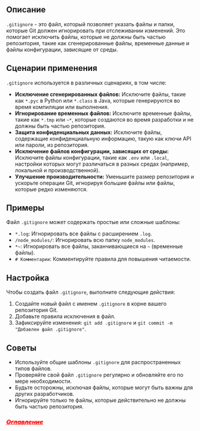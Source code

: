 ## Описание

`.gitignore` - это файл, который позволяет указать файлы и папки, которые Git должен игнорировать при отслеживании изменений. Это помогает исключить файлы, которые не должны быть частью репозитория, такие как сгенерированные файлы, временные данные и файлы конфигурации, зависящие от среды.

## Сценарии применения

`.gitignore` используется в различных сценариях, в том числе:

* **Исключение сгенерированных файлов:** Исключите файлы, такие как `*.pyc` в Python или `*.class` в Java, которые генерируются во время компиляции или выполнения.
* **Игнорирование временных файлов:** Исключите временные файлы, такие как `*.tmp` или `~*`, которые создаются во время разработки и не должны быть частью репозитория.
* **Защита конфиденциальных данных:** Исключите файлы, содержащие конфиденциальную информацию, такую как ключи API или пароли, из репозитория.
* **Исключение файлов конфигурации, зависящих от среды:** Исключите файлы конфигурации, такие как `.env` или `.local`, настройки которых могут различаться в разных средах (например, локальной и производственной).
* **Улучшение производительности:** Уменьшите размер репозитория и ускорьте операции Git, игнорируя большие файлы или файлы, которые редко изменяются.

## Примеры

Файл `.gitignore` может содержать простые или сложные шаблоны:

* `*.log`: Игнорировать все файлы с расширением `.log`.
* `/node_modules/`: Игнорировать всю папку `node_modules`.
* `*~`: Игнорировать все файлы, заканчивающиеся на `~` (временные файлы).
* `# Комментарии`: Комментируйте правила для повышения читаемости.

## Настройка

Чтобы создать файл `.gitignore`, выполните следующие действия:

1. Создайте новый файл с именем `.gitignore` в корне вашего репозитория Git.
2. Добавьте правила исключения в файл.
3. Зафиксируйте изменения: `git add .gitignore` и `git commit -m "Добавлен файл .gitignore"`.

## Советы

* Используйте общие шаблоны `.gitignore` для распространенных типов файлов.
* Проверяйте свой файл `.gitignore` регулярно и обновляйте его по мере необходимости.
* Будьте осторожны, исключая файлы, которые могут быть важны для других разработчиков.
* Игнорируйте только те файлы, которые действительно не должны быть частью репозитория.

### <a href="/readme.md" style="color: red; text-decoration: underline;text-decoration-style: dotted;">***~~Оглавление~~***</a>